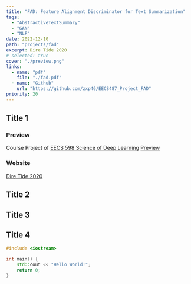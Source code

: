 ```yaml
---
title: "FAD: Feature Alignment Discriminator for Text Summarization"
tags:
  - "AbstractiveTextSummary"
  - "GAN"
  - "NLP"
date: 2022-12-10
path: "projects/fad"
excerpt: Dire Tide 2020
# selected: true
cover: "./preview.png"
links:
  - name: "pdf"
    file: "./fad.pdf"
  - name: "Github"
    url: "https://github.com/zxp46/EECS487_Project_FAD"
priority: 20
---
```


## Title 1

### Preview
Course Project of [EECS 598 Science of Deep Learning](https://docs.google.com/document/d/1u4llb2tjRb47wPBA4fEaHRxuvwDEwuUbs8vfBANVIy4/edit)
[Preview](./preview.png)

### Website

[Dire Tide 2020](https://www.dota2.com/diretide/?l=english)

## Title 2

## Title 3

## Title 4

```cpp
#include <iostream>

int main() {
    std::cout << "Hello World!";
    return 0;
}
```
